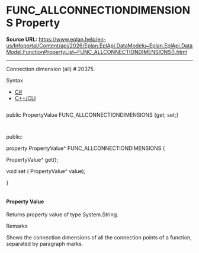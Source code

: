 # FUNC_ALLCONNECTIONDIMENSIONS Property

**Source URL:** https://www.eplan.help/en-us/Infoportal/Content/api/2026/Eplan.EplApi.DataModelu~Eplan.EplApi.DataModel.FunctionPropertyList~FUNC_ALLCONNECTIONDIMENSIONS().html

---

Connection dimension (all) # 20375.

Syntax

- [C#](#i-syntax-CS)
- [C++/CLI](#i-syntax-CPP2005)

```
```
public PropertyValue FUNC_ALLCONNECTIONDIMENSIONS {get; set;}
```
```

```
```
public:

property PropertyValue^ FUNC_ALLCONNECTIONDIMENSIONS {

   PropertyValue^ get();

   void set (    PropertyValue^ value);

}
```
```

#### Property Value

Returns property value of type System.String.

Remarks

Shows the connection dimensions of all the connection points of a function, separated by paragraph marks.
